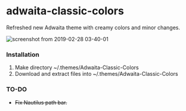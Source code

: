 # adwaita-classic-colors
Refreshed new Adwaita theme with creamy colors and minor changes.

![screenshot from 2019-02-28 03-40-01](https://user-images.githubusercontent.com/6532000/53533110-98284b00-3b0a-11e9-9955-d7ef0bfc87f2.png)

### Installation

1. Make directory ~/.themes/Adwaita-Classic-Colors
2. Download and extract files into ~/.themes/Adwaita-Classic-Colors

### TO-DO

* ~~Fix Nautilus path bar.~~
